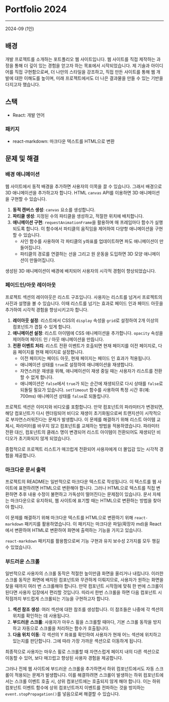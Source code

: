 # Portfolio 2024

---

2024-09 (1인)

## 배경
개발 프로젝트를 소개하는 포트폴리오 웹 사이트입니다. 웹 사이트를 직접 제작하는 과정을 통해 더 깊이 있는 경험을 얻고자 하는 목표에서 시작되었습니다. 제 기술과 아이디어를 직접 구현함으로써, 더 나만의 스타일을 강조하고, 직접 만든 사이트를 통해 웹 개발에 대한 이해도를 높이며, 미래 프로젝트에서도 더 나은 결과물을 만들 수 있는 기반을 다지고자 했습니다.

## 스택
- React: 개발 언어

### 패키지
- react-markdown: 마크다운 텍스트를 HTML으로 변환

## 문제 및 해결
### 배경 애니메이션
웹 사이트에서 동적 배경을 추가하면 사용자의 이목을 끌 수 있습니다. 그래서 배경으로 3D 애니메이션을 추가하고자 합니다. HTML `canvas` API를 이용하면 3D 애니메이션을 구현할 수 있습니다.

1. **동적 캔버스 생성**: `canvas` 요소를 생성합니다.
2. **파티클 생성**: 지정된 수의 파티클을 생성하고, 적절한 위치에 배치합니다.
3. **애니메이션 구현**: `requestAnimationFrame`을 활용하며 매 프레임마다 함수가 실행되도록 합니다. 이 함수에서 파티클의 움직임을 제어하여 다양항 애니메이션을 구현할 수 있습니다.
	- 사인 함수를 사용하여 각 파티클의 y좌표를 업데이트하면 파도 애니메이션이 만들어집니다.
	-  파티클의 경로를 연결하는 선을 그리고 원 운동을 도입하면 3D 모양 애니메이션이 만들어집니다.

생성된 3D 애니메이션이 배경에 배치되어 사용자의 시각적 경험이 향상되었습니다.

### 페이드인/아웃 레이아웃
프로젝트 섹션의 레이아웃은 리스트 구조입니다. 사용자는 리스트를 넘겨서 프로젝트의 사진과 설명을 볼 수 있습니다. 이때 리스트를 넘기는 효과로 페이드 인과 페이드 아웃을 추가하여 시각적 경험을 향상시키고자 합니다.

1. **레이아웃 설정**: 리스트에서 CSS의 `display` 속성을 `grid`로 설정하여 2개 이상의 컴포넌트가 겹칠 수 있게 합니다.
2. **애니메이션 설정**: 리스트 아이템에 CSS 애니메이션을 추가합니다. `opacity` 속성을 제어하여 페이드 인 / 아웃 애니메이션을 만듭니다.
3. **전환 이벤트 처리**: 리스트 전환 이벤트가 호출되면 현재 페이지를 이전 페이지로, 다음 페이지를 현재 페이지로 설정합니다.
    - 이전 페이지는 페이드 아웃, 현재 페이지는 페이드 인 효과가 적용됩니다.
    - 애니메이션 상태를 `true`로 설정하여 애니메이션을 재생합니다.
    - 자연스러운 재생을 위해, 애니메이션이 재생 중일 때는 사용자가 리스트를 전환할 수 없게 합니다.
	- 애니메이션은 `false`에서 `true`가 되는 순간에 재생되므로 다시 상태를 `false`로 되돌릴 필요가 있습니다. `setTimeout` 함수를 사용하여 특정 시간 후(예: 700ms) 애니메이션 상태를 `false`로 되돌립니다.

프로젝트 섹션은 이미지와 비디오를 포함합니다. 만약 컴포넌트의 파라미터가 변경되면, 해당 컴포넌트가 다시 렌더링되어 비디오 재생이 초기화됨으로써 트랜지션이 시작적으로 부자연스러워진다는 문제가 발생합니다. 이 문제를 해결하기 위해 리스트 아이템 교체시, 파라미터를 바꾸지 않고 컴포넌트를 교체하는 방법을 적용하였습니다. 파라미터 전환 대신, 컴포넌트의 클래스 명이 변경되어 리스트 아이템이 전환되어도 재생되던 비디오가 초기화되지 않게 되었습니다.

종합적으로 프로젝트 리스트가 매끄럽게 전환되어 사용자에게 더 몰입감 있는 시각적 경험을 제공합니다.

### 마크다운 문서 출력
프로젝트의 README는 일반적으로 마크다운 텍스트로 작성됩니다. 이 텍스트를 웹 사이트에 표현하려면 HTML으로 변환해야 합니다. 그러나 HTML으로 텍스트를 직접 변환하면 추후 내용 수정이 불편하고 가독성이 떨어진다는 문제점이 있습니다. 문서 자체는 마크다운으로 유지하되, 웹 사이트에 표기할 때는 HTML으로 변환하는 방법을 찾아야 합니다.

이 문제를 해결하기 위해 마크다운 텍스트를 HTML으로 변환하기 위해 `react-markdown` 패키지를 활용하였습니다. 이 패키지는 마크다운 파일(확장자 md)을 React에서 변환하여 HTML로 변환하여 화면에 출력하는 기능을 가지고 있습니다.

`react-markdown` 패키지를 활용함으로써 기능 구현과 유지 보수성 2가지를 모두 챙길 수 있었습니다.

### 부드러운 스크롤
일반적으로 사용자의 스크롤 동작은 적절한 높이만큼 화면을 올리거나 내립니다. 이러한 스크롤 동작은 화면에 배치된 컴포넌트와 무관하게 이뤄지므로, 사용자가 원하는 화면을 찾을 때까지 여러 번 스크롤해야 합니다. 만약 컴포넌트 시작점에 맞춰 한 번에 스크롤이 된다면 사용자 입장에서 편리할 것입니다. 따라서 한번 스크롤을 하면 다음 컴포넌트 시작점까지 부드럽게 스크롤되는 기능을 구현하고자 합니다.

1. **섹션 참조 생성**: 여러 섹션에 대한 참조를 생성합니다. 이 참조들은 나중에 각 섹션의 위치를 확인하는 데 사용됩니다.
2. **부드러운 스크롤**: 사용자가 마우스 휠을 스크롤할 때마다, 기본 스크롤 동작을 방지하고 자동으로 스크롤을 처리하는 함수가 호출됩니다.
3. **다음 위치 이동**: 각 섹션의 Y 좌표를 확인하여 사용자가 현재 어느 섹션에 위치하고 있는지를 판단합니다. 그에 따라 가장 가까운 섹션으로 이동하게 됩니다.

최종적으로 사용자는 마우스 휠로 스크롤할 때 자연스럽게 페이지 내의 다른 섹션으로 이동할 수 있어, 보다 매끄럽고 향상된 사용자 경험을 제공합니다.

그러나 전체 웹 사이트에 부드러운 스크롤을 추가하면서 하위 컴포넌트에서도 자동 스크롤이 적용되는 문제가 발생합니다. 이를 해결하려면 스크롤이 발생하는 하위 컴포넌트에서는 스크롤 이벤트 호출 시, 상위 컴포넌트에는 호출되지 않게 해야 합니다. 이는 하위 컴포넌트 이벤트 함수에 상위 컴포넌트까지 이벤트를 전파하는 것을 방지하는 `event.stopPropagation()`를 넣음으로써 해결할 수 있습니다.
